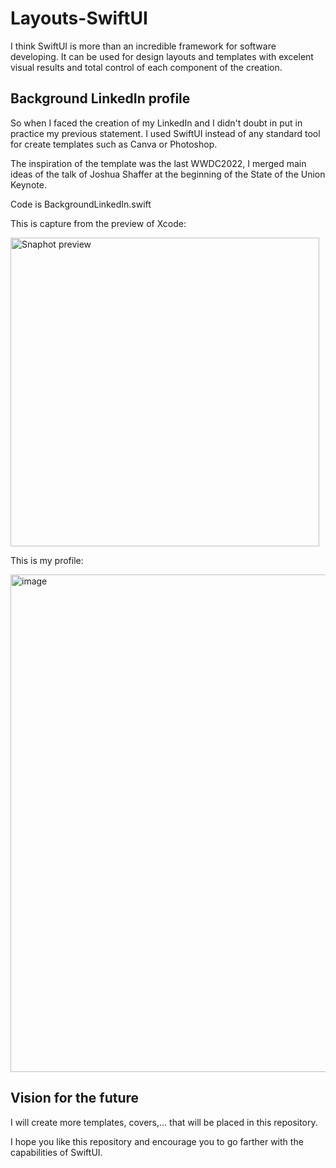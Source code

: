 # Layouts-SwiftUI

I think SwiftUI is more than an incredible framework for software developing. It can be used for design layouts and templates with excelent visual results and total control of each component of the creation.

## Background LinkedIn profile

So when I faced the creation of my LinkedIn and I didn't doubt in put in practice my previous statement. I used SwiftUI instead of any standard tool for create templates such as Canva or Photoshop.

The inspiration of the template was the last WWDC2022, I merged main ideas of the talk of Joshua Shaffer at the beginning of the State of the Union Keynote.

Code is BackgroundLinkedIn.swift

This is capture from the preview of Xcode:

<img width="494" alt="Snaphot preview" src="https://user-images.githubusercontent.com/93383384/215126940-6b52cb4f-8087-4bdf-a1de-7eb35325f83a.png">

This is my profile:

<img width="796" alt="image" src="https://user-images.githubusercontent.com/93383384/215127488-fcd70d15-ea93-425d-9360-871cf66656eb.png">


## Vision for the future

I will create more templates, covers,... that will be placed in this repository.

I hope you like this repository and encourage you to go farther with the capabilities of SwiftUI.
